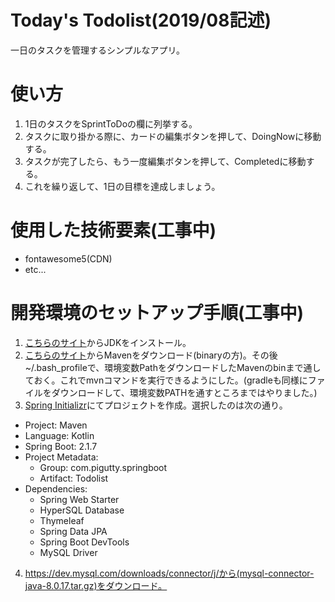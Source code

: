 # Today's Todolist(2019/08記述)
一日のタスクを管理するシンプルなアプリ。

# 使い方
1. 1日のタスクをSprintToDoの欄に列挙する。
2. タスクに取り掛かる際に、カードの編集ボタンを押して、DoingNowに移動する。
3. タスクが完了したら、もう一度編集ボタンを押して、Completedに移動する。
4. これを繰り返して、1日の目標を達成しましょう。

# 使用した技術要素(工事中)
- fontawesome5(CDN)
- etc...

# 開発環境のセットアップ手順(工事中)
1. [こちらのサイト](https://www.oracle.com/technetwork/java/javase/downloads/jdk8-downloads-2133151.html)からJDKをインストール。
2. [こちらのサイト](https://maven.apache.org/download.cgi)からMavenをダウンロード(binaryの方)。その後~/.bash_profileで、環境変数PathをダウンロードしたMavenのbinまで通しておく。これでmvnコマンドを実行できるようにした。(gradleも同様にファイルをダウンロードして、環境変数PATHを通すところまではやりました。)
3. [Spring Initializr](https://start.spring.io/)にてプロジェクトを作成。選択したのは次の通り。
  - Project: Maven
  - Language: Kotlin
  - Spring Boot: 2.1.7
  - Project Metadata:
     - Group: com.pigutty.springboot
     - Artifact: Todolist
  - Dependencies:
     - Spring Web Starter 
     - HyperSQL Database
     - Thymeleaf
     - Spring Data JPA
     - Spring Boot DevTools
     - MySQL Driver
4. https://dev.mysql.com/downloads/connector/j/から(mysql-connector-java-8.0.17.tar.gz)をダウンロード。
